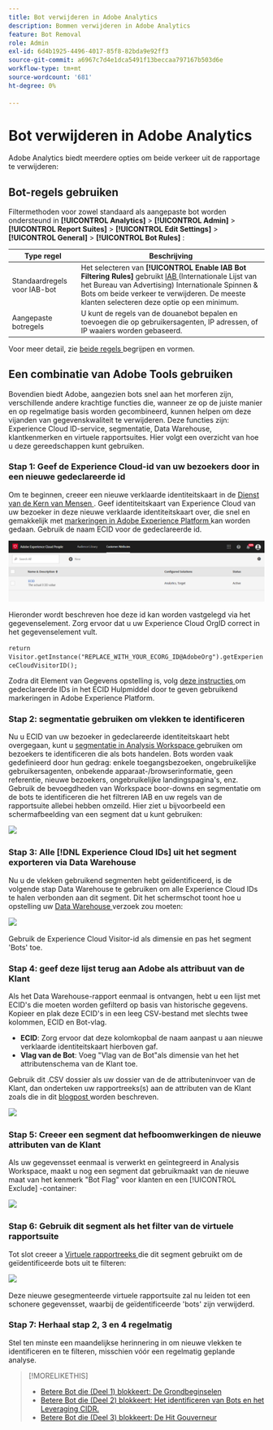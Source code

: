 ```yaml
---
title: Bot verwijderen in Adobe Analytics
description: Bommen verwijderen in Adobe Analytics
feature: Bot Removal
role: Admin
exl-id: 6d4b1925-4496-4017-85f8-82bda9e92ff3
source-git-commit: a6967c7d4e1dca5491f13beccaa797167b503d6e
workflow-type: tm+mt
source-wordcount: '681'
ht-degree: 0%

---
```


# Bot verwijderen in Adobe Analytics

Adobe Analytics biedt meerdere opties om beide verkeer uit de rapportage te verwijderen:

## Bot-regels gebruiken

Filtermethoden voor zowel standaard als aangepaste bot worden ondersteund in **[!UICONTROL Analytics]** > **[!UICONTROL Admin]** > **[!UICONTROL Report Suites]** > **[!UICONTROL Edit Settings]** > **[!UICONTROL General]** > **[!UICONTROL Bot Rules]** :

| Type regel | Beschrijving |
|--- |--- |
| Standaardregels voor IAB-bot | Het selecteren van **[!UICONTROL Enable IAB Bot Filtering Rules]** gebruikt [ IAB ](https://www.iab.com/) (Internationale Lijst van het Bureau van Advertising) Internationale Spinnen &amp; Bots om beide verkeer te verwijderen. De meeste klanten selecteren deze optie op een minimum. |
| Aangepaste botregels | U kunt de regels van de douanebot bepalen en toevoegen die op gebruikersagenten, IP adressen, of IP waaiers worden gebaseerd. |

Voor meer detail, zie [ beide regels ](/help/admin/tools/manage-rs/edit-settings/general/bot-removal/bot-rules.md) begrijpen en vormen.

## Een combinatie van Adobe Tools gebruiken

Bovendien biedt Adobe, aangezien bots snel aan het morferen zijn, verschillende andere krachtige functies die, wanneer ze op de juiste manier en op regelmatige basis worden gecombineerd, kunnen helpen om deze vijanden van gegevenskwaliteit te verwijderen. Deze functies zijn: Experience Cloud ID-service, segmentatie, Data Warehouse, klantkenmerken en virtuele rapportsuites. Hier volgt een overzicht van hoe u deze gereedschappen kunt gebruiken.

### Stap 1: Geef de Experience Cloud-id van uw bezoekers door in een nieuwe gedeclareerde id

Om te beginnen, creeer een nieuwe verklaarde identiteitskaart in de [ Dienst van de Kern van Mensen ](https://experienceleague.adobe.com/docs/core-services/interface/audiences/audience-library.html?lang=nl-NL). Geef identiteitskaart van Experience Cloud van uw bezoeker in deze nieuwe verklaarde identiteitskaart over, die snel en gemakkelijk met [ markeringen in Adobe Experience Platform ](https://experienceleague.adobe.com/docs/experience-platform/tags/extensions/adobe/id-service/overview.html?lang=nl-NL) kan worden gedaan. Gebruik de naam ECID voor de gedeclareerde id.

![](/help/admin/tools/manage-rs/edit-settings/general/bot-removal/assets/bot-cust-attr-setup.png)

Hieronder wordt beschreven hoe deze id kan worden vastgelegd via het gegevenselement. Zorg ervoor dat u uw Experience Cloud OrgID correct in het gegevenselement vult.

```return Visitor.getInstance("REPLACE_WITH_YOUR_ECORG_ID@AdobeOrg").getExperienceCloudVisitorID();```

Zodra dit Element van Gegevens opstelling is, volg [ deze instructies ](https://experienceleague.adobe.com/docs/experience-platform/tags/extensions/adobe/id-service/overview.html?lang=nl-NL) om gedeclareerde IDs in het ECID Hulpmiddel door te geven gebruikend markeringen in Adobe Experience Platform.

### Stap 2: segmentatie gebruiken om vlekken te identificeren

Nu u ECID van uw bezoeker in gedeclareerde identiteitskaart hebt overgegaan, kunt u [ segmentatie in Analysis Workspace ](/help/analyze/analysis-workspace/components/segments/t-freeform-project-segment.md) gebruiken om bezoekers te identificeren die als bots handelen. Bots worden vaak gedefinieerd door hun gedrag: enkele toegangsbezoeken, ongebruikelijke gebruikersagenten, onbekende apparaat-/browserinformatie, geen referentie, nieuwe bezoekers, ongebruikelijke landingspagina&#39;s, enz. Gebruik de bevoegdheden van Workspace boor-downs en segmentatie om de bots te identificeren die het filtreren IAB en uw regels van de rapportsuite allebei hebben omzeild. Hier ziet u bijvoorbeeld een schermafbeelding van een segment dat u kunt gebruiken:

![](/help/admin/tools/manage-rs/edit-settings/general/bot-removal/assets/bot-filter-seg1.png)

### Stap 3: Alle [!DNL Experience Cloud IDs] uit het segment exporteren via Data Warehouse

Nu u de vlekken gebruikend segmenten hebt geïdentificeerd, is de volgende stap Data Warehouse te gebruiken om alle Experience Cloud IDs te halen verbonden aan dit segment. Dit het schermschot toont hoe u opstelling uw [ Data Warehouse ](/help/export/data-warehouse/data-warehouse.md) verzoek zou moeten:

![](/help/admin/tools/manage-rs/edit-settings/general/bot-removal/assets/bot-dwh-3.png)

Gebruik de Experience Cloud Visitor-id als dimensie en pas het segment &#39;Bots&#39; toe.

### Stap 4: geef deze lijst terug aan Adobe als attribuut van de Klant

Als het Data Warehouse-rapport eenmaal is ontvangen, hebt u een lijst met ECID&#39;s die moeten worden gefilterd op basis van historische gegevens. Kopieer en plak deze ECID&#39;s in een leeg CSV-bestand met slechts twee kolommen, ECID en Bot-vlag.

* **ECID**: Zorg ervoor dat deze kolomkopbal de naam aanpast u aan nieuwe verklaarde identiteitskaart hierboven gaf.
* **Vlag van de Bot**: Voeg &quot;Vlag van de Bot&quot;als dimensie van het het attributenschema van de Klant toe.

Gebruik dit .CSV dossier als uw dossier van de de attributeninvoer van de Klant, dan onderteken uw rapportreeks(s) aan de attributen van de Klant zoals die in dit [ blogpost ](https://blog.adobe.com/en/publish/2016/10/20/link-digital-behavior-customers) worden beschreven.

![](/help/admin/tools/manage-rs/edit-settings/general/bot-removal/assets/bot-csv-4.png)

### Stap 5: Creeer een segment dat hefboomwerkingen de nieuwe attributen van de Klant

Als uw gegevensset eenmaal is verwerkt en geïntegreerd in Analysis Workspace, maakt u nog een segment dat gebruikmaakt van de nieuwe maat van het kenmerk &quot;Bot Flag&quot; voor klanten en een [!UICONTROL Exclude] -container:

![](/help/admin/tools/manage-rs/edit-settings/general/bot-removal/assets/bot-filter-seg2.png)

### Stap 6: Gebruik dit segment als het filter van de virtuele rapportsuite

Tot slot creeer a [ Virtuele rapportreeks ](/help/components/vrs/vrs-about.md) die dit segment gebruikt om de geïdentificeerde bots uit te filteren:

![](/help/admin/tools/manage-rs/edit-settings/general/bot-removal/assets/bot-vrs.png)

Deze nieuwe gesegmenteerde virtuele rapportsuite zal nu leiden tot een schonere gegevensset, waarbij de geïdentificeerde &#39;bots&#39; zijn verwijderd.

### Stap 7: Herhaal stap 2, 3 en 4 regelmatig

Stel ten minste een maandelijkse herinnering in om nieuwe vlekken te identificeren en te filteren, misschien vóór een regelmatig geplande analyse.

>[!MORELIKETHIS]
>
>* [ Betere Bot die (Deel 1) blokkeert: De Grondbeginselen ](https://experienceleaguecommunities.adobe.com/t5/adobe-analytics-blogs/better-bot-blocking-part-1-the-basics/ba-p/715839)
>* [ Betere Bot die (Deel 2) blokkeert: Het identificeren van Bots en het Leveraging CIDR.](https://experienceleaguecommunities.adobe.com/t5/adobe-analytics-blogs/better-bot-blocking-part-2-identifying-bots-and-leveraging-cidr/ba-p/722132)
>* [ Betere Bot die (Deel 3) blokkeert: De Hit Gouverneur ](https://experienceleaguecommunities.adobe.com/t5/adobe-analytics-blogs/better-bot-blocking-part-3-the-hit-governor/ba-p/727051)

